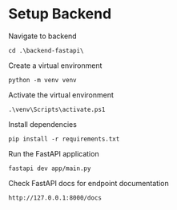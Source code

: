 # Setup Backend

Navigate to backend

```
cd .\backend-fastapi\
```

Create a virtual environment

```
python -m venv venv
```

Activate the virtual environment

```
.\venv\Scripts\activate.ps1
```

Install dependencies

```
pip install -r requirements.txt
```

Run the FastAPI application

```
fastapi dev app/main.py
```

Check FastAPI docs for endpoint documentation

```
http://127.0.0.1:8000/docs
```


